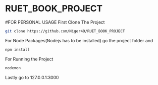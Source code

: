 # RUET_BOOK_PROJECT
#FOR PERSONAL USAGE
First Clone The Project
```bash
git clone https://github.com/Niger49/RUET_BOOK_PROJECT
```
For Node Packages(Nodejs has to be installed)
go the project folder and
```bash
npm install
```
For Running the Project
```bash
nodemon
```
Lastly go to 127.0.0.1:3000
